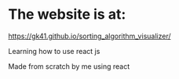 # The website is at:

https://gk41.github.io/sorting_algorithm_visualizer/

Learning how to use react js

Made from scratch by me using react
